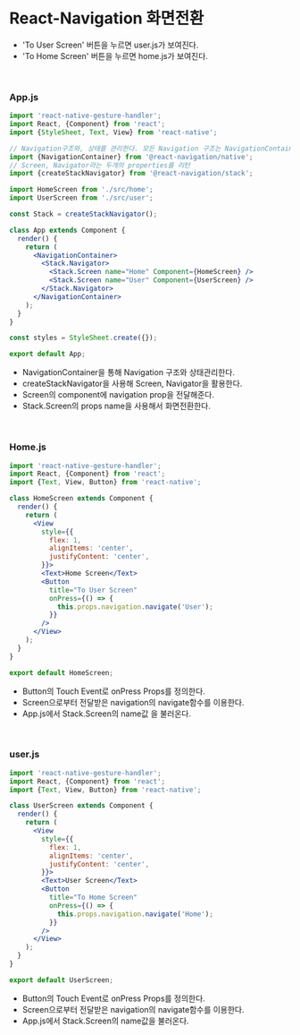 # React-Navigation 화면전환
- 'To User Screen' 버튼을 누르면 user.js가 보여진다.
- 'To Home Screen' 버튼을 누르면 home.js가 보여진다.
</br>

### App.js

```jsx
import 'react-native-gesture-handler';
import React, {Component} from 'react';
import {StyleSheet, Text, View} from 'react-native';

// Navigation구조와, 상태를 관리한다. 모든 Navigation 구조는 NavigationContainer안에 들어가야 한다.
import {NavigationContainer} from '@react-navigation/native';
// Screen, Navigator라는 두개의 properties를 리턴
import {createStackNavigator} from '@react-navigation/stack';

import HomeScreen from './src/home';
import UserScreen from './src/user';

const Stack = createStackNavigator();

class App extends Component {
  render() {
    return (
      <NavigationContainer>
        <Stack.Navigator>
          <Stack.Screen name="Home" Component={HomeScreen} />
          <Stack.Screen name="User" Component={UserScreen} />
        </Stack.Navigator>
      </NavigationContainer>
    );
  }
}

const styles = StyleSheet.create({});

export default App;
```
- NavigationContainer을 통해 Navigation 구조와 상태관리한다. 
- createStackNavigator을 사용해 Screen, Navigator을 활용한다.
- Screen의 component에 navigation prop을 전달해준다.
- Stack.Screen의 props name을 사용해서 화면전환한다.
</br>

### Home.js

```jsx
import 'react-native-gesture-handler';
import React, {Component} from 'react';
import {Text, View, Button} from 'react-native';

class HomeScreen extends Component {
  render() {
    return (
      <View
        style={{
          flex: 1,
          alignItems: 'center',
          justifyContent: 'center',
        }}>
        <Text>Home Screen</Text>
        <Button
          title="To User Screen"
          onPress={() => {
            this.props.navigation.navigate('User');
          }}
        />
      </View>
    );
  }
}

export default HomeScreen;
```
- Button의 Touch Event로 onPress Props를 정의한다.
- Screen으로부터 전달받은 navigation의 navigate함수를 이용한다.
- App.js에서 Stack.Screen의 name값 을 불러온다.
</br>

### user.js

```jsx
import 'react-native-gesture-handler';
import React, {Component} from 'react';
import {Text, View, Button} from 'react-native';

class UserScreen extends Component {
  render() {
    return (
      <View
        style={{
          flex: 1,
          alignItems: 'center',
          justifyContent: 'center',
        }}>
        <Text>User Screen</Text>
        <Button
          title="To Home Screen"
          onPress={() => {
            this.props.navigation.navigate('Home');
          }}
        />
      </View>
    );
  }
}

export default UserScreen;
```
- Button의 Touch Event로 onPress Props를 정의한다.
- Screen으로부터 전달받은 navigation의 navigate함수를 이용한다.
- App.js에서 Stack.Screen의 name값을 불러온다.

